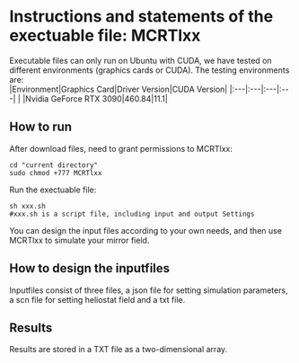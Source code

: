 # Instructions and statements of the exectuable file: MCRTlxx  
Executable files can only run on Ubuntu with CUDA, we have tested on different environments (graphics cards or CUDA).
The testing environments are:  
|Environment|Graphics Card|Driver Version|CUDA Version|
|:---|:---|:---|:---|
| |Nvidia GeForce RTX 3090|460.84|11.1| 

## How to run  
After download files, need to grant permissions to MCRTlxx:
```
cd "current directory"
sudo chmod +777 MCRTlxx
```  
Run the exectuable file:
```
sh xxx.sh 
#xxx.sh is a script file, including input and output Settings
```   
You can design the input files according to your own needs, and then use MCRTlxx to simulate your mirror field.

## How to design the inputfiles   
Inputfiles consist of three files, a json file for setting simulation parameters, a scn file for setting heliostat field and a txt file.


## Results  
Results are stored in a TXT file as a two-dimensional array.

